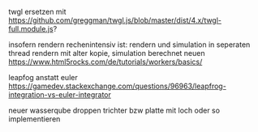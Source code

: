 twgl ersetzen mit https://github.com/greggman/twgl.js/blob/master/dist/4.x/twgl-full.module.js?

insofern rendern rechenintensiv ist:
rendern und simulation in seperaten thread
rendern mit alter kopie, simulation berechnet neuen 
https://www.html5rocks.com/de/tutorials/workers/basics/

leapfog anstatt euler
https://gamedev.stackexchange.com/questions/96963/leapfrog-integration-vs-euler-integrator

neuer wasserqube droppen
trichter bzw platte mit loch oder so implementieren 